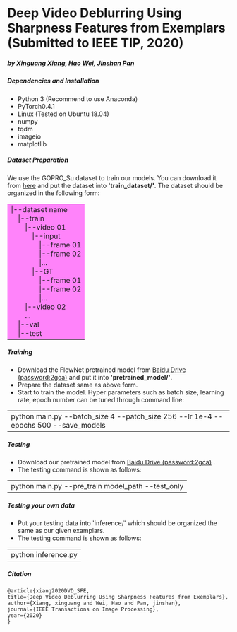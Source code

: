 # Deep Video Deblurring Using Sharpness Features from Exemplars (Submitted to IEEE TIP, 2020)
##### by [Xinguang Xiang](https://imag-njust.net/xinguangxiang/), [Hao Wei](https://github.com/CVHW), [Jinshan Pan](https://jspan.github.io/)


##### Dependencies and Installation
* Python 3 (Recommend to use Anaconda)
* PyTorch0.4.1
* Linux (Tested on Ubuntu 18.04)
* numpy
* tqdm
* imageio
* matplotlib

##### Dataset Preparation
We use the GOPRO_Su dataset to train our models. You can download it from [here](https://github.com/shuochsu/DeepVideoDeblurring) and put the dataset
into **'train_dataset/'**. The dataset should be organized in the following form:

<table><tr><td bgcolor=#FF83FA>
|--dataset name<br/>
&emsp;|--train<br/>
&emsp;&emsp;|--video 01<br/>
&emsp;&emsp;&emsp;|--input<br/>
&emsp;&emsp;&emsp;&emsp;|--frame 01<br/>
&emsp;&emsp;&emsp;&emsp;|--frame 02<br/>
&emsp;&emsp;&emsp;&emsp;|...<br/>
&emsp;&emsp;&emsp;|--GT<br/>
&emsp;&emsp;&emsp;&emsp;|--frame 01<br/>
&emsp;&emsp;&emsp;&emsp;|--frame 02<br/>
&emsp;&emsp;&emsp;&emsp;|...<br/>
&emsp;&emsp;|--video 02<br/>
&emsp;&emsp;...<br/>
&emsp;|--val<br/>
&emsp;|--test<br/>
</td></tr></table>


##### Training 
* Download the FlowNet pretrained model from [Baidu Drive (password:2gca)](https://pan.baidu.com/s/1CXtNHGKF6F27OfIt-o5Pqw) and put it into **'pretrained_model/'**.<br/>
* Prepare the dataset same as above form.<br/>
* Start to train the model. Hyper parameters such as batch size, learning rate, epoch number can be tuned through command line:
<table><tr><td>python main.py --batch_size 4 --patch_size 256 --lr 1e-4 --epochs 500 --save_models</td></tr></table>


##### Testing
* Download our pretrained model from [Baidu Drive (password:2gca)](https://pan.baidu.com/s/1CXtNHGKF6F27OfIt-o5Pqw) .
* The testing command is shown as follows:
<table><tr><td>python main.py --pre_train model_path --test_only</td></tr></table>


##### Testing your own data
* Put your testing data into 'inference/' which should be organized the same as our given examplars.
* The testing command is shown as follows:
<table><tr><td>python inference.py</td></tr></table>

##### Citation
    @article{xiang2020DVD_SFE,
    title={Deep Video Deblurring Using Sharpness Features from Exemplars},
    author={Xiang, xinguang and Wei, Hao and Pan, jinshan},
    journal={IEEE Transactions on Image Processing},
    year={2020}
    }
